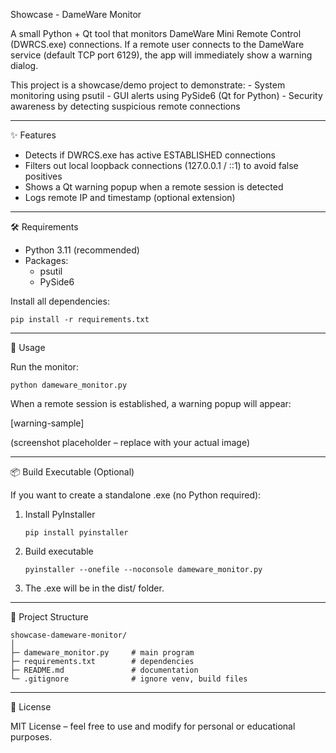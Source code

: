Showcase - DameWare Monitor

A small Python + Qt tool that monitors DameWare Mini Remote Control
(DWRCS.exe) connections.
If a remote user connects to the DameWare service (default TCP port
6129), the app will immediately show a warning dialog.

This project is a showcase/demo project to demonstrate: - System
monitoring using psutil - GUI alerts using PySide6 (Qt for Python) -
Security awareness by detecting suspicious remote connections

------------------------------------------------------------------------

✨ Features

-   Detects if DWRCS.exe has active ESTABLISHED connections
-   Filters out local loopback connections (127.0.0.1 / ::1) to avoid
    false positives
-   Shows a Qt warning popup when a remote session is detected
-   Logs remote IP and timestamp (optional extension)

------------------------------------------------------------------------

🛠 Requirements

-   Python 3.11 (recommended)
-   Packages:
    -   psutil
    -   PySide6

Install all dependencies:

    pip install -r requirements.txt

------------------------------------------------------------------------

🚀 Usage

Run the monitor:

    python dameware_monitor.py

When a remote session is established, a warning popup will appear:

[warning-sample]

(screenshot placeholder – replace with your actual image)

------------------------------------------------------------------------

📦 Build Executable (Optional)

If you want to create a standalone .exe (no Python required):

1.  Install PyInstaller

        pip install pyinstaller

2.  Build executable

        pyinstaller --onefile --noconsole dameware_monitor.py

3.  The .exe will be in the dist/ folder.

------------------------------------------------------------------------

📂 Project Structure

    showcase-dameware-monitor/
    │
    ├─ dameware_monitor.py     # main program
    ├─ requirements.txt        # dependencies
    ├─ README.md               # documentation
    └─ .gitignore              # ignore venv, build files

------------------------------------------------------------------------

📜 License

MIT License – feel free to use and modify for personal or educational
purposes.
